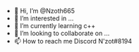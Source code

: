 - 👋 Hi, I’m @Nzoth665
- 👀 I’m interested in ...
- 🌱 I’m currently learning c++
- 💞️ I’m looking to collaborate on ...
- 📫 How to reach me Discord N'zot#8194

<!---
Nzoth665/Nzoth665 is a ✨ special ✨ repository because its `README.md` (this file) appears on your GitHub profile.
You can click the Preview link to take a look at your changes.
--->

